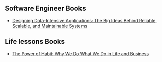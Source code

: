 ## Software Engineer Books
* [Designing Data-Intensive Applications: The Big Ideas Behind Reliable, Scalable, and Maintainable Systems](https://www.goodreads.com/book/show/23463279-designing-data-intensive-applications)

## Life lessons Books
* [The Power of Habit: Why We Do What We Do in Life and Business](https://www.goodreads.com/book/show/12609433-the-power-of-habit)
